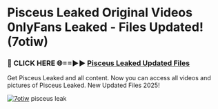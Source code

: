 # Pisceus Leaked Original Videos 0nlyFans Leaked - Files Updated! (7otiw)

<h3>🔴 CLICK HERE 🌐==►► <a href="https://hetstrat.blog/NMqPAm" rel="nofollow">Pisceus Leaked Updated Files</a></h3>

Get Pisceus Leaked and all content. Now you can access all videos and pictures of Pisceus Leaked. New Updated Files 2025!

[![7otiw](https://i.imgur.com/K7sEzmb.gif)](https://hetstrat.blog/NMqPAm)
pisceus leak
